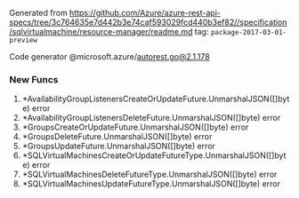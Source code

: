 Generated from https://github.com/Azure/azure-rest-api-specs/tree/3c764635e7d442b3e74caf593029fcd440b3ef82//specification/sqlvirtualmachine/resource-manager/readme.md tag: `package-2017-03-01-preview`

Code generator @microsoft.azure/autorest.go@2.1.178


### New Funcs

1. *AvailabilityGroupListenersCreateOrUpdateFuture.UnmarshalJSON([]byte) error
1. *AvailabilityGroupListenersDeleteFuture.UnmarshalJSON([]byte) error
1. *GroupsCreateOrUpdateFuture.UnmarshalJSON([]byte) error
1. *GroupsDeleteFuture.UnmarshalJSON([]byte) error
1. *GroupsUpdateFuture.UnmarshalJSON([]byte) error
1. *SQLVirtualMachinesCreateOrUpdateFutureType.UnmarshalJSON([]byte) error
1. *SQLVirtualMachinesDeleteFutureType.UnmarshalJSON([]byte) error
1. *SQLVirtualMachinesUpdateFutureType.UnmarshalJSON([]byte) error
